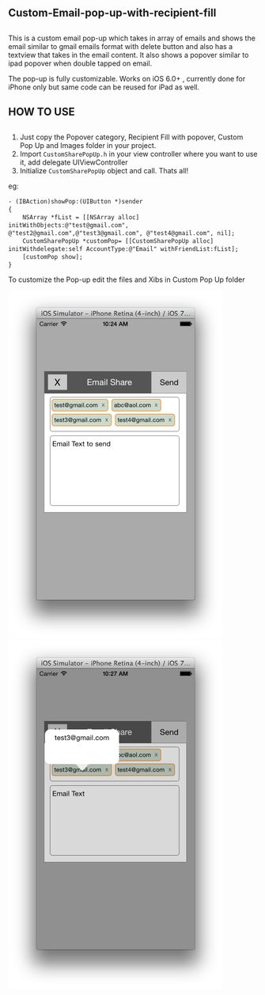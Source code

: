 ## Custom-Email-pop-up-with-recipient-fill
##

This is a custom email pop-up which takes in array of emails and shows
the email similar to gmail emails format with delete button and also has
a textview that takes in the email content. It also shows a popover similar to ipad popover when double tapped on email. 

The pop-up is fully customizable. Works on iOS 6.0+ , currently done for iPhone only but same code can be reused for iPad as well. 

## HOW TO USE
##

1. Just copy the Popover category, Recipient Fill with popover, Custom Pop Up and Images folder in your project.
2. Import `CustomSharePopUp.h` in your view controller where you want to use it, add delegate UIViewController<CustomSharePopUpDelegate>
3. Initialize `CustomSharePopUp` object and call. Thats all!

eg: 

```obj-c
- (IBAction)showPop:(UIButton *)sender
{
    NSArray *fList = [[NSArray alloc] initWithObjects:@"test@gmail.com", @"test2@gmail.com",@"test3@gmail.com", @"test4@gmail.com", nil];
    CustomSharePopUp *customPop= [[CustomSharePopUp alloc] initWithdelegate:self AccountType:@"Email" withFriendList:fList];
    [customPop show];
}
```

To customize the Pop-up edit the files and Xibs in Custom Pop Up folder

![Alt](https://github.com/feialoh/EmailRecipientFill/blob/master/Screenshot2.png)    ![Alt](https://github.com/feialoh/EmailRecipientFill/blob/master/Screenshot1.png)
